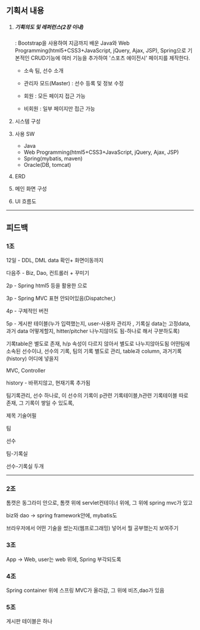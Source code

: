 ##  기획서 내용

1. ##### 기획의도 및 레퍼런스(2장 이내) 

   : Bootstrap을 사용하여 지금까지 배운 Java와 Web Programming(html5+CSS3+JavaScript, jQuery, Ajax, JSP), Spring으로 기본적인 CRUD기능에 여러 기능을 추가하여 '스포츠 에이전시' 페이지를 제작한다.

   * 소속 팀, 선수 소개


   * 관리자 모드(Master) : 선수 등록 및 정보 수정
   * 회원 : 모든 페이지 접근 가능
   * 비회원 : 일부 페이지만 접근 가능

2. 시스템 구성

3. 사용 SW

   * Java
   * Web Programming(html5+CSS3+JavaScript, jQuery, Ajax, JSP)
   * Spring(mybatis, maven)
   * Oracle(DB, tomcat)

4. ERD

5. 메인 화면 구성

6. UI 흐름도




----------------------------------------------------------------

## 피드백

### 1조

12일 - DDL, DML data 확인+ 화면이동까지

다음주 - Biz, Dao, 컨트롤러 + 꾸미기

2p - Spring html5 등을 활용한 으로

3p - Spring MVC 표현 안되어있음(Dispatcher,)

4p - 구체적인 버전

5p - 게시판 테이블(누가 입력했는지, user-사용자 관리자 , 기록실 data는 고정data, 과거 data 어떻게할지, hitter/pitcher 나누지않아도 됨-하나로 해서 구분하도록)

기록table은 별도로 존재, h/p 속성이 다르지 않아서 별도로 나누지않아도됨 어떤팀에 소속된 선수이냐, 선수의 기록, 팀의 기록 별도로 관리, table과 column, 과거기록(history) 어디에 넣을지

MVC, Controller

history - 바뀌지않고, 현재기록 추가됨

팀기록관리, 선수 하나로, 이 선수의 기록이 p관련 기록테이블,h관련 기록테이블 따로 존재, 그 기록이 쌓일 수 있도록,

제목 기술어필

팀

선수

팀-기록실

선수-기록실 두개



-------------------------------------------------------------------------------------------

### 2조

톰캣은 동그라미 안으로, 톰캣 위에 servlet컨테이너 위에, 그 위에 spring mvc가 있고

biz와 dao -> spring framework안에, mybatis도

브라우저에서 어떤 기술을 썼는지(웹프로그래밍) 넣어서 뭘 공부했는지 보여주기



### 3조

App -> Web, user는 web 위에, Spring 부각되도록



### 4조

Spring container 위에 스프링 MVC가 올라감, 그 위에 비즈,dao가 있음



### 5조

게시판 테이블은 하나